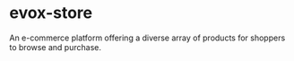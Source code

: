 # evox-store
An e-commerce platform offering a diverse array of products for shoppers to browse and purchase.
